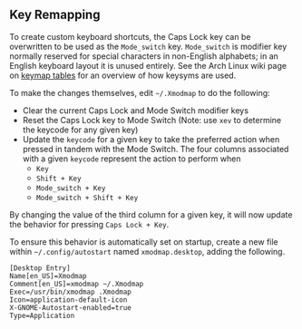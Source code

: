 ## Key Remapping
To create custom keyboard shortcuts, the Caps Lock key can be overwritten to be used as
the `Mode_switch` key. `Mode_switch` is modifier key normally reserved for special
characters in non-English alphabets; in an English keyboard layout it is unused
entirely. See the Arch Linux wiki page on
[keymap tables](https://wiki.archlinux.org/index.php/Xmodmap#Keymap_table) for an
overview of how keysyms are used.

To make the changes themselves, edit `~/.Xmodmap` to do the following:
* Clear the current Caps Lock and Mode Switch modifier keys
* Reset the Caps Lock key to Mode Switch (Note: use `xev` to determine the keycode
for any given key)
* Update the `keycode` for a given key to take the preferred action when pressed
in tandem with the Mode Switch. The four columns associated with a given `keycode` represent
the action to perform when 
  * `Key`
  * `Shift + Key`
  * `Mode_switch + Key`
  * `Mode_switch + Shift + Key`

By changing the value of the third column for a given key, it will now update the behavior
for pressing `Caps Lock + Key`. 

To ensure this behavior is automatically set on startup, create a new file within
`~/.config/autostart` named `xmodmap.desktop`, adding the following.
```
[Desktop Entry]
Name[en_US]=Xmodmap
Comment[en_US]=xmodmap ~/.Xmodmap
Exec=/usr/bin/xmodmap .Xmodmap
Icon=application-default-icon
X-GNOME-Autostart-enabled=true
Type=Application
```




